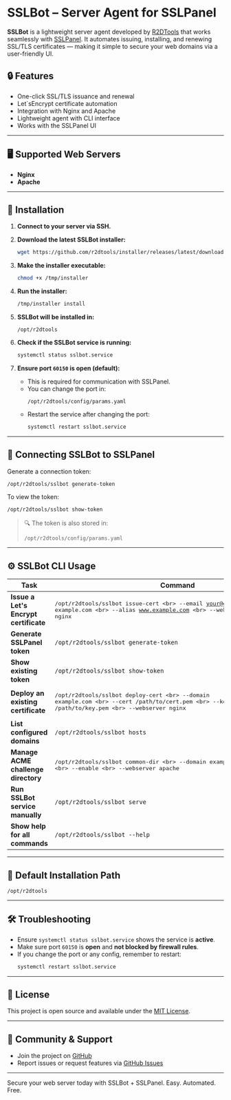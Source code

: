 # SSLBot – Server Agent for SSLPanel

**SSLBot** is a lightweight server agent developed by [R2DTools](https://github.com/r2dtools) that works seamlessly with [SSLPanel](https://github.com/r2dtools/sslpanel). It automates issuing, installing, and renewing SSL/TLS certificates — making it simple to secure your web domains via a user-friendly UI.

## 🔒 Features

- One-click SSL/TLS issuance and renewal
- Let`sEncrypt certificate automation
- Integration with Nginx and Apache
- Lightweight agent with CLI interface
- Works with the SSLPanel UI

---

## 🖥 Supported Web Servers

- **Nginx**
- **Apache**

---

## 🚀 Installation

1. **Connect to your server via SSH.**

2. **Download the latest SSLBot installer:**
   ```bash
   wget https://github.com/r2dtools/installer/releases/latest/download/installer -O /tmp/installer
   ```

3. **Make the installer executable:**
   ```bash
   chmod +x /tmp/installer
   ```

4. **Run the installer:**
   ```bash
   /tmp/installer install
   ```

5. **SSLBot will be installed in:**
   ```
   /opt/r2dtools
   ```

6. **Check if the SSLBot service is running:**
   ```bash
   systemctl status sslbot.service
   ```

7. **Ensure port `60150` is open (default):**
   - This is required for communication with SSLPanel.
   - You can change the port in:
     ```
     /opt/r2dtools/config/params.yaml
     ```
   - Restart the service after changing the port:
     ```bash
     systemctl restart sslbot.service
     ```

---

## 🔑 Connecting SSLBot to SSLPanel

Generate a connection token:
```bash
/opt/r2dtools/sslbot generate-token
```

To view the token:
```bash
/opt/r2dtools/sslbot show-token
```

> 🔍 The token is also stored in:
> ```
> /opt/r2dtools/config/params.yaml
> ```

---

## ⚙️ SSLBot CLI Usage

| Task | Command |
|------|---------|
| **Issue a Let's Encrypt certificate** | <pre>/opt/r2dtools/sslbot issue-cert \<br>  --email your@email.com \<br>  --domain example.com \<br>  --alias www.example.com \<br>  --webserver nginx</pre> |
| **Generate SSLPanel token** | ```/opt/r2dtools/sslbot generate-token``` |
| **Show existing token** | ```/opt/r2dtools/sslbot show-token``` |
| **Deploy an existing certificate** | <pre>/opt/r2dtools/sslbot deploy-cert \<br>  --domain example.com \<br>  --cert /path/to/cert.pem \<br>  --key /path/to/key.pem \<br>  --webserver nginx</pre> |
| **List configured domains** | ```/opt/r2dtools/sslbot hosts``` |
| **Manage ACME challenge directory** | <pre>/opt/r2dtools/sslbot common-dir \<br>  --domain example.com \<br>  --enable \<br>  --webserver apache</pre> |
| **Run SSLBot service manually** | ```/opt/r2dtools/sslbot serve``` |
| **Show help for all commands** | ```/opt/r2dtools/sslbot --help``` |

---

## 📂 Default Installation Path

```
/opt/r2dtools
```

---

## 🛠 Troubleshooting

- Ensure `systemctl status sslbot.service` shows the service is **active**.
- Make sure port `60150` is **open** and **not blocked by firewall rules**.
- If you change the port or any config, remember to restart:
  ```bash
  systemctl restart sslbot.service
  ```

---

## 📄 License

This project is open source and available under the [MIT License](LICENSE).

---

## 👥 Community & Support

- Join the project on [GitHub](https://github.com/r2dtools/sslbot)
- Report issues or request features via [GitHub Issues](https://github.com/r2dtools/sslbot/issues)

---

Secure your web server today with SSLBot + SSLPanel. Easy. Automated. Free.
